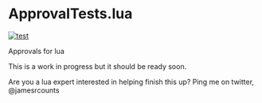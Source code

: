 # ApprovalTests.lua
[![test](https://github.com/approvals/ApprovalTests.lua/actions/workflows/test.yml/badge.svg)](https://github.com/approvals/ApprovalTests.lua/actions/workflows/test.yml)

Approvals for lua

This is a work in progress but it should be ready soon.

Are you a lua expert interested in helping finish this up?  Ping me on twitter, @jamesrcounts
